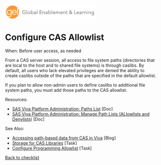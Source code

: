 ![Global Enablement & Learning](/img/gel_banner_logo_tech-partners.jpg)

# Configure CAS Allowlist

<!--
SortString: 0340
Description: Configure CAS allowlist for user-defined CAS libraries
Tags: Initial,New,Done
Topic: CAS
Essential: -
Authors: Scott McCauley
-->
When: Before user access, as needed

From a CAS server session, all access to file system paths (directories that are
local to the host and to shared file systems) is through caslibs. By default,
all users who lack elevated privileges are denied the ability to create caslibs
outside of the paths that are specified in the default allowlist.

If you plan to allow non-admin users to define caslibs to additional file system paths,
you must add those paths to the CAS allowlist.

Resources:

* [SAS Viya Platform Administration: Paths List](https://go.documentation.sas.com/doc/en/sasadmincdc/default/calserverscas/n05000viyaservers000000admin.htm#n05013viyaservers000000admin) [Doc]
* [SAS Viya Platform Administration: Manage Path Lists (ALlowlists and Denylists)](https://go.documentation.sas.com/doc/en/sasadmincdc/default/evfun/n0mq74h3dneq5on1l5gn4e5mwwc8.htm#p1obp8jdrwsjd2n17whi7txun5sh) [Doc]

See Also:

* [Accessing path-based data from CAS in Viya](https://communities.sas.com/t5/SAS-Communities-Library/Accessing-path-based-data-from-CAS-in-Viya/ta-p/714291) [Blog]
* [Storage for CAS Libraries](caslib_storage.md) [Task]
* [Configure Programming Allowlist](./configure_programming_allowlist.md) [Task]

[Back to checklist](../checklist.md)